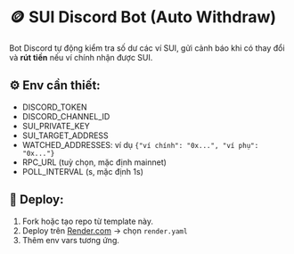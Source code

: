 # 🪙 SUI Discord Bot (Auto Withdraw)

Bot Discord tự động kiểm tra số dư các ví SUI, gửi cảnh báo khi có thay đổi và **rút tiền** nếu ví chính nhận được SUI.

## ⚙️ Env cần thiết:

- DISCORD_TOKEN
- DISCORD_CHANNEL_ID
- SUI_PRIVATE_KEY
- SUI_TARGET_ADDRESS
- WATCHED_ADDRESSES: ví dụ `{"ví chính": "0x...", "ví phụ": "0x..."}`
- RPC_URL (tuỳ chọn, mặc định mainnet)
- POLL_INTERVAL (s, mặc định 1s)

## 🚀 Deploy:

1. Fork hoặc tạo repo từ template này.
2. Deploy trên [Render.com](https://render.com/) → chọn `render.yaml`
3. Thêm env vars tương ứng.

